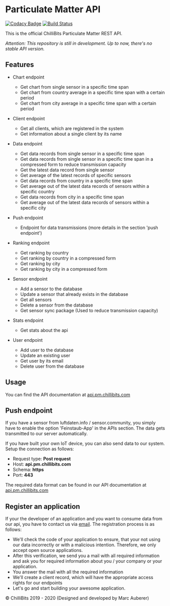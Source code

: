 # Particulate Matter API
[![Codacy Badge](https://api.codacy.com/project/badge/Grade/a14af7aaa8414e62a4a62a7c9bf0e4db)](https://app.codacy.com/manual/marcauberer/particulate-matter-api?utm_source=github.com&utm_medium=referral&utm_content=marcauberer/particulate-matter-api&utm_campaign=Badge_Grade_Dashboard)
[![Build Status](https://travis-ci.com/marcauberer/particulate-matter-api.svg?branch=master)](https://travis-ci.com/marcauberer/particulate-matter-api)

This is the official ChilliBits Particulate Matter REST API.

*Attention: This repository is still in development. Up to now, there's no stable API version.*

## Features
-   Chart endpoint
    -   Get chart from single sensor in a specific time span
    -   Get chart from country average in a specific time span with a certain period
    -   Get chart from city average in a specific time span with a certain period

-   Client endpoint
    -   Get all clients, which are registered in the system
    -   Get information about a single client by its name

-   Data endpoint
    -   Get data records from single sensor in a specific time span
    -   Get data records from single sensor in a specific time span in a compressed form to reduce transmission capacity
    -   Get the latest data record from single sensor
    -   Get average of the latest records of specific sensors
    -   Get data records from country in a specific time span
    -   Get average out of the latest data records of sensors within a specific country
    -   Get data records from city in a specific time span
    -   Get average out of the latest data records of sensors within a specific city

-   Push endpoint
    -   Endpoint for data transmissions (more details in the section 'push endpoint')

-   Ranking endpoint
    -   Get ranking by country
    -   Get ranking by country in a compressed form
    -   Get ranking by city
    -   Get ranking by city in a compressed form

-   Sensor endpoint
    -   Add a sensor to the database
    -   Update a sensor that already exists in the database
    -   Get all sensors
    -   Delete a sensor from the database
    -   Get sensor sync package (Used to reduce transmission capacity)

-   Stats endpoint
    -   Get stats about the api

-   User endpoint
    -   Add user to the database
    -   Update an existing user
    -   Get user by its email
    -   Delete user from the database

## Usage
You can find the API documentation at [api.pm.chillibits.com](https://api.pm.chillibits.com/swagger-ui.html)

## Push endpoint
If you have a sensor from luftdaten.info / sensor.community, you simply have to enable the option 'Feinstaub-App' in the APIs section. The data gets transmitted to our server automatically.

If you have built your own IoT device, you can also send data to our system. Setup the connection as follows:

-   Request type: **Post request**
-   Host: **api.pm.chillibits.com**
-   Schema: **https**
-   Port: **443**

The required data format can be found in our API documentation at [api.pm.chillibits.com](https://api.pm.chillibits.com/swagger-ui.html#/push/pushDataUsingPOST)

## Register an application
If your the developer of an application and you want to consume data from our api, you have to contact us via [email](mailto:contact@chillibits.com?subject=Register%20application%20pmapi).
The registration process is as follows:

-   We'll check the code of your application to ensure, that your not using our data incorrectly or with a malicious intention. Therefore, we only accept open source applications.
-   After this verification, we send you a mail with all required information and ask you for required information about you / your company or your application.
-   You answer the mail with all the required information
-   We'll create a client record, which will have the appropriate access rights for our endpoints
-   Let's go and start building your awesome application.

© ChilliBits 2019 - 2020 (Designed and developed by Marc Auberer)